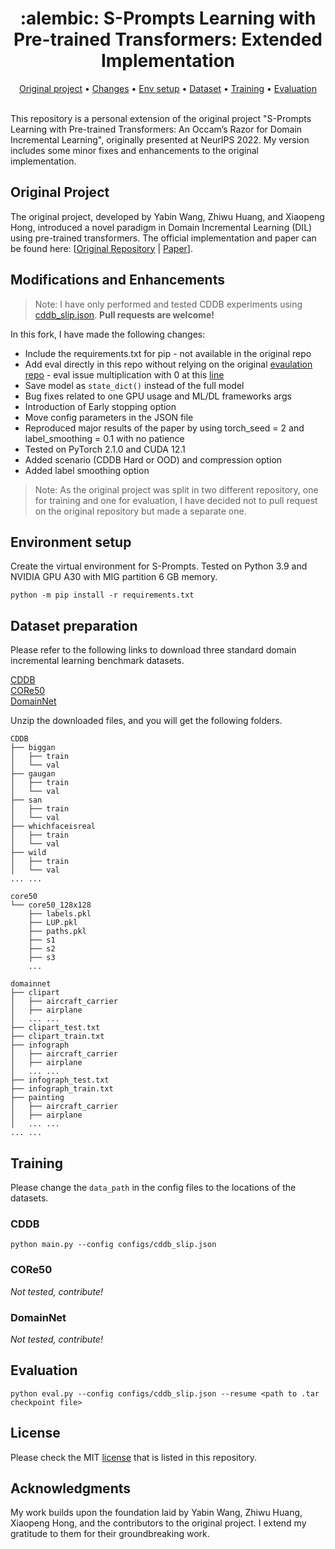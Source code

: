 <div align="center">
  <h1 align="center">:alembic: S-Prompts Learning with Pre-trained Transformers: Extended Implementation</h1>
  <p align="center"> 
  </p>
</div>

<div align="center">
    <a href=#original-project>Original project</a>
    •
    <a href=#modifications-and-enhancements>Changes</a>
    •
    <a href=#environment-setup>Env setup</a>
    •
    <a href=#dataset-preparation>Dataset</a>
    •
    <a href=#training >Training</a>
    •
    <a href=#evaluation >Evaluation</a>
</div>
<br>

This repository is a personal extension of the original project "S-Prompts Learning with Pre-trained Transformers: An Occam’s Razor for Domain Incremental Learning", originally presented at NeurIPS 2022. My version includes some minor fixes and enhancements to the original implementation.

## Original Project

The original project, developed by Yabin Wang, Zhiwu Huang, and Xiaopeng Hong, introduced a novel paradigm in Domain Incremental Learning (DIL) using pre-trained transformers. The official implementation and paper can be found here: [[Original Repository](https://github.com/iamwangyabin/S-Prompts) | [Paper](https://openreview.net/pdf?id=ZVe_WeMold)].

## Modifications and Enhancements

>Note: I have only performed and tested CDDB experiments using [cddb_slip.json](configs/cddb_slip.json). **Pull requests are welcome!**

In this fork, I have made the following changes:

- Include the requirements.txt for pip - not available in the original repo 
- Add eval directly in this repo without relying on the original [evaulation repo](https://github.com/iamwangyabin/SPrompts_eval) - eval issue multiplication with 0 at this [line](https://github.com/iamwangyabin/SPrompts_eval/blob/9e63db433650102b51d1232d7aff4a56dbeb3d59/eval.py#L131) 
- Save model as `state_dict()` instead of the full model
- Bug fixes related to one GPU usage and ML/DL frameworks args
- Introduction of Early stopping option
- Move config parameters in the JSON file
- Reproduced major results of the paper by using torch_seed = 2 and label_smoothing = 0.1 with no patience
- Tested on PyTorch 2.1.0 and CUDA 12.1
- Added scenario (CDDB Hard or OOD) and compression option
- Added label smoothing option


> Note: As the original project was split in two different repository, one for training and one for evaluation, I have decided not to pull request on the original repository but made a separate one.


## Environment setup
Create the virtual environment for S-Prompts. Tested on Python 3.9 and NVIDIA GPU A30 with MIG partition 6 GB memory.
```
python -m pip install -r requirements.txt
```

## Dataset preparation
Please refer to the following links to download three standard domain incremental learning benchmark datasets. 

[CDDB](https://github.com/Coral79/CDDB)  
[CORe50](https://vlomonaco.github.io/core50/index.html#dataset)  
[DomainNet](http://ai.bu.edu/M3SDA/)  

Unzip the downloaded files, and you will get the following folders.
```
CDDB
├── biggan
│   ├── train
│   └── val
├── gaugan
│   ├── train
│   └── val
├── san
│   ├── train
│   └── val
├── whichfaceisreal
│   ├── train
│   └── val
├── wild
│   ├── train
│   └── val
... ...
```

```
core50
└── core50_128x128
    ├── labels.pkl
    ├── LUP.pkl
    ├── paths.pkl
    ├── s1
    ├── s2
    ├── s3
    ...
```

```
domainnet
├── clipart
│   ├── aircraft_carrier
│   ├── airplane
│   ... ...
├── clipart_test.txt
├── clipart_train.txt
├── infograph
│   ├── aircraft_carrier
│   ├── airplane
│   ... ...
├── infograph_test.txt
├── infograph_train.txt
├── painting
│   ├── aircraft_carrier
│   ├── airplane
│   ... ...
... ...
```


## Training

Please change the `data_path` in the config files to the locations of the datasets.

### CDDB
```
python main.py --config configs/cddb_slip.json
```

### CORe50

_Not tested, contribute!_

### DomainNet

_Not tested, contribute!_

## Evaluation
```
python eval.py --config configs/cddb_slip.json --resume <path to .tar checkpoint file>
```

## License

Please check the MIT  [license](./LICENSE) that is listed in this repository.

## Acknowledgments

My work builds upon the foundation laid by Yabin Wang, Zhiwu Huang, Xiaopeng Hong, and the contributors to the original project. I extend my gratitude to them for their groundbreaking work.